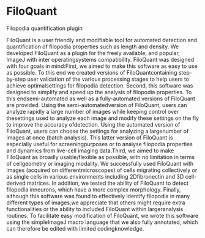 # FiloQuant
Filopodia quantification plugin

FiloQuant is a user friendly and modifiable tool for automated detection and quantification of filopodia properties such as length and density. 
We developed FiloQuant as a plugin for the freely available, and popular, ImageJ with inter operatingsystems compatibility. FiloQuant was designed with four goals in mind:First, we aimed to make this software as easy to use as possible. To this end we created versions of FiloQuantcontaining step-by-step user validation of the various processing stages to help users to achieve optimalsettings for filopodia detection. Second, this software was designed to simplify and speed up the analysis of filopodia properties. To this endsemi-automated as well as a fully-automated versions of FiloQuant are provided. Using the semi-automatedversion of FiloQuant, users can analyze rapidly a large number of images while keeping control over thesettings used to analyze each image and modify these settings on the fly to improve the accuracy ofdetection. Using the automated version of FiloQuant, users can choose the settings for analyzing a largenumber of images at once (batch analysis). This latter version of FiloQuant is especially useful for screeningpurposes or to analyse filopodia properties and dynamics from live-cell imaging data.Third, we aimed to make FiloQuant as broadly usable/flexible as possible, with no limitation in terms of cellgeometry or imaging modality. We successfully used FiloQuant with images (acquired on differentmicroscopes) of cells migrating collectively or as single cells in various environments including 2Dfibronectin and 3D cell-derived matrices. In addition, we tested the ability of FiloQuant to detect filopodia inneurons, which have a more complex morphology. Finally, although this software was found to effectively identify filopodia in many different types of images,we appreciate that others might require extra functionalities or the ability to included FiloQuant within largeranalysis routines. To facilitate easy modification of FiloQuant, we wrote this software using the simpleImageJ macro language that we also fully annotated, which can therefore be edited with limited codingknowledge.
